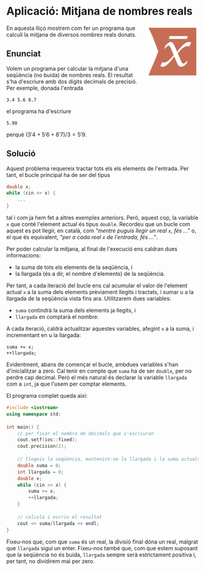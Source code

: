 # Aplicació: Mitjana de nombres reals

<img src='././mitjana.png' style='height: 10em; float: right; margin: 0 0 1em 1em;'/>

En aquesta lliçó mostrem com fer un programa
que calculi la mitjana de diversos nombres reals donats.

## Enunciat

Volem un programa per calcular la mitjana
d'una seqüència (no buida) de nombres reals.
El resultat s'ha d'escriure amb dos dígits decimals de precisió.
Per exemple, donada l'entrada

```c++text
3.4 5.6 8.7
```

el programa ha d'escriure

```c++c++
5.90
```

perquè $(3'4 + 5'6 + 8'7)/3 = 5'9$.

## Solució

Aquest problema requereix tractar tots els els elements de l'entrada.
Per tant, el bucle principal ha de ser del tipus

```c++
double x;
while (cin >> x) {
    ...
}
```

tal i com ja hem fet a altres exemples anteriors.
Però, aquest cop, la variable `x` que conté l'element actual és tipus `double`.
Recordeu que un bucle com aquest es pot llegir, en català, com
_"mentre puguis llegir un real `x`, fés ..."_
o, el que és equivalent,
_"per a cada real `x` de l'entrada, fés ..."_.

Per poder calcular la mitjana,
al final de l'execució ens caldran dues informacions:

-   la suma de tots els elements de la seqüència, i
-   la llargada (és a dir, el nombre d'elements) de la seqüència.

Per tant, a cada iteració del bucle
ens cal acumular el valor de l'element actual `x`
a la suma dels elements prèviament llegits i tractats,
i sumar u a la llargada de la seqüència vista fins ara.
Utilitzarem dues variables:

-   `suma` contindrà la suma dels elements ja llegits, i
-   `llargada` en comptarà el nombre.

A cada iteració, caldrà actualitzar aquestes variables,
afegint `x` a la suma, i incrementant en u la llargada:

```c++c++
suma += x;
++llargada;
```

Evidentment, abans de començar el bucle,
ambdues variables s'han d'inicialitzar a zero.
Cal tenir en compte que `suma` ha de ser `double`,
per no perdre cap decimal.
Però el més natural és declarar la variable `llargada` com a `int`,
ja que l'usem per comptar elements.

El programa complet queda així:

```c++
#include <iostream>
using namespace std;

int main() {
    // per fixar el nombre de decimals que s'escriuran
    cout.setf(ios::fixed);
    cout.precision(2);

    // llegeix la seqüència, mantenint-ne la llargada i la suma actuals
    double suma = 0;
    int llargada = 0;
    double x;
    while (cin >> x) {
        suma += x;
        ++llargada;
    }

    // calcula i escriu el resultat
    cout << suma/llargada << endl;
}
```

Fixeu-nos que, com que `suma` és un real, la divisió final dóna un real,
malgrat que `llargada` sigui un enter.
Fixeu-nos també que, com que estem suposant que la seqüència no és buida,
`llargada` sempre serà estrictament positiva i,
per tant, no dividirem mai per zero.

<Autors autors="jpetit roura"/>

